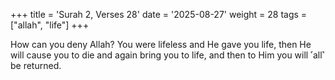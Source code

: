 +++
title = 'Surah 2, Verses 28'
date = '2025-08-27'
weight = 28
tags = ["allah", "life"]
+++

How can you deny Allah? You were lifeless and He gave you life, then He will cause you to die and again bring you to life, and then to Him you will ˹all˺ be returned.